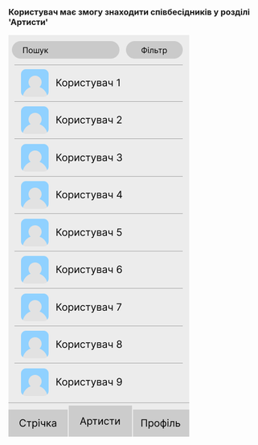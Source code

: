 ### Користувач має змогу знаходити співбесідників у розділі 'Артисти'
![Тут має бути макет](https://github.com/oleksandrblazhko/ai-216-asetyanov/blob/Laboratory_work_3/1-SoftwareRequirements/1.4-FuncNonFuncRequirements/1.4.4-NFRUserInterfaceOUTPUT/FR1-1.png)
